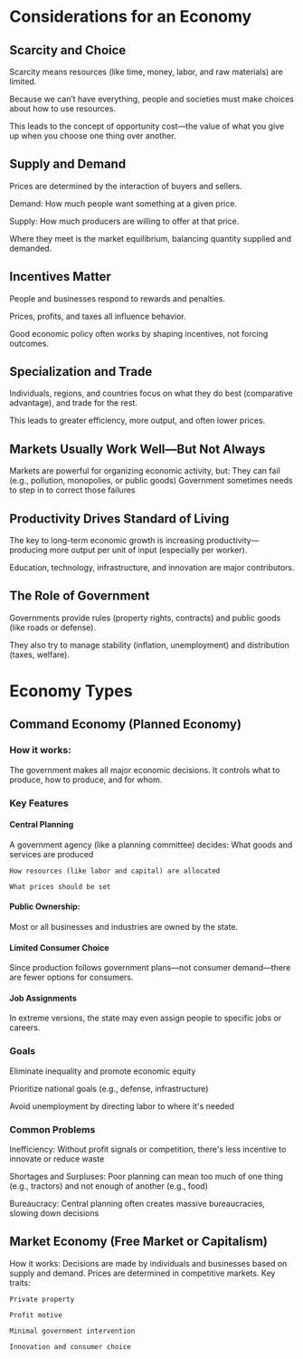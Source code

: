# Considerations for an Economy
## Scarcity and Choice
Scarcity means resources (like time, money, labor, and raw materials) are limited.

Because we can’t have everything, people and societies must make choices about how to use resources.

This leads to the concept of opportunity cost—the value of what you give up when you choose one thing over another.

## Supply and Demand
Prices are determined by the interaction of buyers and sellers.

Demand: How much people want something at a given price.

Supply: How much producers are willing to offer at that price.

Where they meet is the market equilibrium, balancing quantity supplied and demanded.

## Incentives Matter
People and businesses respond to rewards and penalties.

Prices, profits, and taxes all influence behavior.

Good economic policy often works by shaping incentives, not forcing outcomes.

## Specialization and Trade
Individuals, regions, and countries focus on what they do best (comparative advantage), and trade for the rest.

This leads to greater efficiency, more output, and often lower prices.

## Markets Usually Work Well—But Not Always
Markets are powerful for organizing economic activity, but:
    They can fail (e.g., pollution, monopolies, or public goods)
    Government sometimes needs to step in to correct those failures

## Productivity Drives Standard of Living
The key to long-term economic growth is increasing productivity—producing more output per unit of input (especially per worker).

Education, technology, infrastructure, and innovation are major contributors.

## The Role of Government
Governments provide rules (property rights, contracts) and public goods (like roads or defense).

They also try to manage stability (inflation, unemployment) and distribution (taxes, welfare).




# Economy Types
## Command Economy (Planned Economy)

### How it works:
The government makes all major economic decisions. It controls what to produce, how to produce, and for whom.

### Key Features

#### Central Planning
A government agency (like a planning committee) decides:
	What goods and services are produced

	How resources (like labor and capital) are allocated

	What prices should be set

#### Public Ownership:
Most or all businesses and industries are owned by the state.

#### Limited Consumer Choice
Since production follows government plans—not consumer demand—there are fewer options for consumers.

#### Job Assignments
In extreme versions, the state may even assign people to specific jobs or careers.

### Goals
Eliminate inequality and promote economic equity

Prioritize national goals (e.g., defense, infrastructure)

Avoid unemployment by directing labor to where it's needed

### Common Problems

Inefficiency: Without profit signals or competition, there's less incentive to innovate or reduce waste

Shortages and Surpluses: Poor planning can mean too much of one thing (e.g., tractors) and not enough of another (e.g., food)

Bureaucracy: Central planning often creates massive bureaucracies, slowing down decisions

## Market Economy (Free Market or Capitalism)

How it works:
Decisions are made by individuals and businesses based on supply and demand. Prices are determined in competitive markets.
Key traits:

    Private property

    Profit motive

    Minimal government intervention

    Innovation and consumer choice


